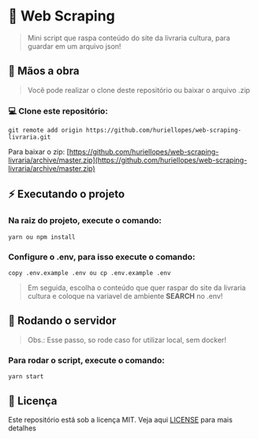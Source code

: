 # 🔖 Web Scraping

> Mini script que raspa conteúdo do site da livraria cultura, para guardar em um arquivo json!

## 🙌 Mãos a obra

> Você pode realizar o clone deste repositório ou baixar o arquivo .zip

### 💻 Clone este repositório:

````
git remote add origin https://github.com/huriellopes/web-scraping-livraria.git
````
Para baixar o zip: [https://github.com/huriellopes/web-scraping-livraria/archive/master.zip](https://github.com/huriellopes/web-scraping-livraria/archive/master.zip)

## ⚡ Executando o projeto

### Na raiz do projeto, execute o comando:

````
yarn ou npm install
````

### Configure o .env, para isso execute o comando:

````
copy .env.example .env ou cp .env.example .env
````

> Em seguida, escolha o conteúdo que quer raspar do site da livraria cultura e coloque na variavel de ambiente **SEARCH** no .env!

## 🚀 Rodando o servidor

> Obs.: Esse passo, so rode caso for utilizar local, sem docker!

### Para rodar o script, execute o comando:

````
yarn start
````

## 📑 Licença

Este repositório está sob a licença MIT. Veja aqui [LICENSE](LICENSE) para mais detalhes
